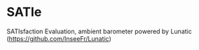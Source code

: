 # SATIe
SATIsfaction Evaluation, ambient barometer powered by Lunatic (https://github.com/InseeFr/Lunatic)